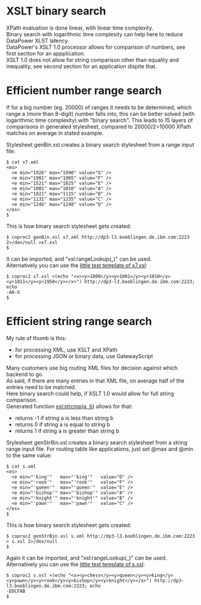 # XSLT binary search

XPath evaluation is done linear, with linear time complexity.  
Binary search with logarithmic time complexity can help here to reduce DataPower XLST latency.  
DataPower's XSLT 1.0 processor allows for comparison of numbers, see first section for an appplication.  
XSLT 1.0 does not allow for string comparison other than equality and inequality, see second section for an application dispite that.  

# Efficient number range search

If for a big number (eg. 20000) of ranges it needs to be determined, which range a (more than 8-digit) number falls into, this can be better solved (with logarithmic time complexity) with "binary search".
This leads to 15 layers of comparisons in generated stylesheet, compared to 20000/2=10000 XPath matches on average in stated example.    

Stylesheet genBin.xsl creates a binary search stylesheet from a range input file:  

    $ cat x7.xml 
    <es>
      <e min="1926" max="1990" value="G" />
      <e min="1901" max="1905" value="F" />
      <e min="1521" max="1825" value="E" />
      <e min="1001" max="1010" value="A" />
      <e min="1021" max="1115" value="B" />
      <e min="1131" max="1235" value="C" />
      <e min="1246" max="1248" value="D" />
    </es>
    $ 

This is how binary search stylesheet gets created:

    $ coproc2 genBin.xsl x7.xml http://dp3-l3.boeblingen.de.ibm.com:2223 2>/dev/null >x7.xsl
    $

It can be imported, and "xsl:rangeLookup(\_)" can be used.  
Alternatively you can use the [little test template of x7.xsl](https://github.com/ibm-datapower/datapower-tools/blob/master/XSLT_binary_search/genBin.xsl#L52-L57):  

    $ coproc2 x7.xsl <(echo "<x><y>1000</y><y>1001</y><y>1010</y><y>1011</y><y>1950</y></x>") http://dp3-l3.boeblingen.de.ibm.com:2223; echo
    -AA-G
    $ 


# Efficient string range search

My rule of thumb is this:  
- for processing XML, use XSLT and XPath
- for processing JSON or binary data, use GatewayScript

Many customers use big routing XML files for decision against which backend to go.  
As said, if there are many entries in that XML file, on average half of the entries need to be matched.  
Here binary search could help, if XSLT 1.0 would allow for full string comparison.  
Generated function [xsl:strcmp(a, b)](https://github.com/ibm-datapower/datapower-tools/blob/master/XSLT_binary_search/genStrBin.xsl#L55-L103) allows for that:  
- returns -1 if string a is less than string b
- returns 0 if string a is equal to string b
- returns 1 if string a is greater than string b

Stylesheet genStrBin.xsl creates a binary search stylesheet from a string range input file. For routing table like applications, just set @max and @min to the same value:  

    $ cat s.xml 
    <es>
      <e min="'king'"   max="'king'"   value="D" />
      <e min="'rook'"   max="'rook'"   value="F" />
      <e min="'queen'"  max="'queen'"  value="E" />
      <e min="'bishop'" max="'bishop'" value="A" />
      <e min="'knight'" max="'knight'" value="B" />
      <e min="'pawn'"   max="'pawn'"   value="C" />
    </es>
    $ 

This is how binary search stylesheet gets created:

    $ coproc2 genStrBin.xsl s.xml http://dp3-l3.boeblingen.de.ibm.com:2223 > s.xsl 2>/dev/null
    $ 

Again it can be imported, and "xsl:rangeLookup(\_)" can be used.  
Alternatively you can use the [little test template of s.xsl](https://github.com/ibm-datapower/datapower-tools/blob/master/XSLT_binary_search/genStrBin.xsl#L105-L110):  

    $ coproc2 s.xsl <(echo "<x><y>chess</y><y>queen</y><y>king</y><y>pawn</y><y>rook</y><y>bishop</y><y>knight</y></x>") http://dp3-l3.boeblingen.de.ibm.com:2223; echo
    -EDCFAB
    $ 

